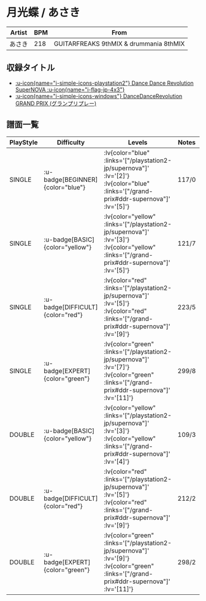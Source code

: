 # 月光蝶 / あさき

|Artist|BPM|From|
|------|---|----|
|あさき|218|GUITARFREAKS 9thMIX & drummania 8thMIX|

## 収録タイトル

- [ :u-icon{name="i-simple-icons-playstation2"} Dance Dance Revolution SuperNOVA :u-icon{name="i-flag-jp-4x3"} ](/playstation2-jp/supernova)
- [ :u-icon{name="i-simple-icons-windows"} DanceDanceRevolution GRAND PRIX (グランプリプレー)](/grand-prix#ddr-supernova)

## 譜面一覧

|PlayStyle|Difficulty|Levels|Notes|Movie|
|---------|----------|------|-----|-----|
|SINGLE| :u-badge[BEGINNER]{color="blue"} | :lv{color="blue" :links='["/playstation2-jp/supernova"]' :lv='[2]'}  :lv{color="blue" :links='["/grand-prix#ddr-supernova"]' :lv='[5]'} |117/0||
|SINGLE| :u-badge[BASIC]{color="yellow"} | :lv{color="yellow" :links='["/playstation2-jp/supernova"]' :lv='[3]'}  :lv{color="yellow" :links='["/grand-prix#ddr-supernova"]' :lv='[5]'} |121/7||
|SINGLE| :u-badge[DIFFICULT]{color="red"} | :lv{color="red" :links='["/playstation2-jp/supernova"]' :lv='[5]'}  :lv{color="red" :links='["/grand-prix#ddr-supernova"]' :lv='[9]'} |223/5||
|SINGLE| :u-badge[EXPERT]{color="green"} | :lv{color="green" :links='["/playstation2-jp/supernova"]' :lv='[7]'}  :lv{color="green" :links='["/grand-prix#ddr-supernova"]' :lv='[11]'} |299/8||
|DOUBLE| :u-badge[BASIC]{color="yellow"} | :lv{color="yellow" :links='["/playstation2-jp/supernova"]' :lv='[3]'}  :lv{color="yellow" :links='["/grand-prix#ddr-supernova"]' :lv='[4]'} |109/3||
|DOUBLE| :u-badge[DIFFICULT]{color="red"} | :lv{color="red" :links='["/playstation2-jp/supernova"]' :lv='[5]'}  :lv{color="red" :links='["/grand-prix#ddr-supernova"]' :lv='[9]'} |212/2||
|DOUBLE| :u-badge[EXPERT]{color="green"} | :lv{color="green" :links='["/playstation2-jp/supernova"]' :lv='[9]'}  :lv{color="green" :links='["/grand-prix#ddr-supernova"]' :lv='[11]'} |298/2||
